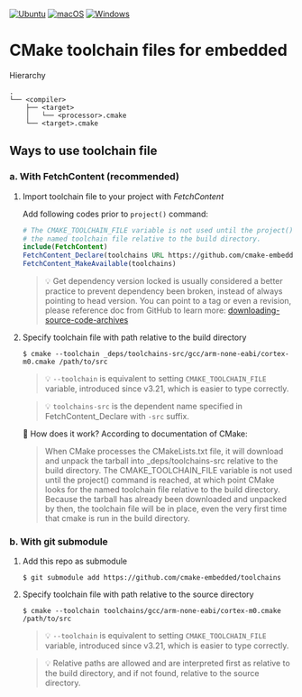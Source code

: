 [![Ubuntu](https://github.com/cmake-embedded/toolchains/actions/workflows/ubuntu.yml/badge.svg)](https://github.com/cmake-embedded/toolchains/actions/workflows/ubuntu.yml)
[![macOS](https://github.com/cmake-embedded/toolchains/actions/workflows/macos.yml/badge.svg)](https://github.com/cmake-embedded/toolchains/actions/workflows/macos.yml)
[![Windows](https://github.com/cmake-embedded/toolchains/actions/workflows/windows.yml/badge.svg)](https://github.com/cmake-embedded/toolchains/actions/workflows/windows.yml)

# CMake toolchain files for embedded

Hierarchy

```
.
└── <compiler>
    ├── <target>
    │   └── <processor>.cmake
    └── <target>.cmake
```

## Ways to use toolchain file

### a. With FetchContent (recommended)

1. Import toolchain file to your project with _FetchContent_

    Add following codes prior to `project()` command:

    ```cmake
    # The CMAKE_TOOLCHAIN_FILE variable is not used until the project() command is reached, at which point CMake looks for
    # the named toolchain file relative to the build directory.
    include(FetchContent)
    FetchContent_Declare(toolchains URL https://github.com/cmake-embedded/toolchains/archive/refs/heads/main.zip)
    FetchContent_MakeAvailable(toolchains)
    ```

    > 💡 Get dependency version locked is usually considered a better practice to prevent dependency been broken, instead of always pointing to head version. You can point to a tag or even a revision, please reference doc from GitHub to learn more: [downloading-source-code-archives](https://docs.github.com/en/repositories/working-with-files/using-files/downloading-source-code-archives)

2. Specify toolchain file with path relative to the build directory

    ```shell
    $ cmake --toolchain _deps/toolchains-src/gcc/arm-none-eabi/cortex-m0.cmake /path/to/src
    ```

    > 💡 `--toolchain` is equivalent to setting `CMAKE_TOOLCHAIN_FILE` variable, introduced since v3.21, which is easier to type correctly.

    > 💡 `toolchains-src` is the dependent name specified in FetchContent_Declare with `-src` suffix.

    🤔 How does it work? According to documentation of CMake:
    > When CMake processes the CMakeLists.txt file, it will download and unpack the tarball into _deps/toolchains-src relative to the build directory. The CMAKE_TOOLCHAIN_FILE variable is not used until the project() command is reached, at which point CMake looks for the named toolchain file relative to the build directory. Because the tarball has already been downloaded and unpacked by then, the toolchain file will be in place, even the very first time that cmake is run in the build directory.

### b. With git submodule

1. Add this repo as submodule

    ```shell
    $ git submodule add https://github.com/cmake-embedded/toolchains
    ```

2. Specify toolchain file with path relative to the source directory

    ```shell
    $ cmake --toolchain toolchains/gcc/arm-none-eabi/cortex-m0.cmake /path/to/src
    ```

    > 💡 `--toolchain` is equivalent to setting `CMAKE_TOOLCHAIN_FILE` variable, introduced since v3.21, which is easier to type correctly.

    > 💡 Relative paths are allowed and are interpreted first as relative to the build directory, and if not found, relative to the source directory.

